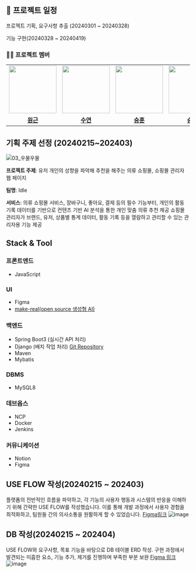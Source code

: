 ## 📅 프로젝트 일정
프로젝트 기획, 요구사항 추출 (20240301 ~ 20240328)
>
기능 구현(20240328 ~ 20240419)



### 🧑🏻 프로젝트 멤버

<table>
 <tr>
    <td align="center"><a href="https://github.com/Ryuwongeun"><img src="https://avatars.githubusercontent.com/u/156384148?v=4" width="130px;""></a></td>
    <td align="center"><a href="https://github.com/SOOYEON21428"><img src="https://avatars.githubusercontent.com/u/154400842?v=4" width="130px;""></a></td>
    <td align="center"><a href="https://github.com/dl11911"><img src="https://avatars.githubusercontent.com/u/156390295?v=4" width="130px;""></a></td>
    <td align="center"><a href="https://github.com/Kim-soung-won"><img src="https://avatars.githubusercontent.com/u/105148570?s=400&u=907826e3bb99585a1a124720903cc468bde24bbb&v=4" width="130px;""></a></td>
  </tr>
  <tr>
    <td align="center"><a href="https://github.com/Ryuwongeun"><b>원근</b></a></td>
    <td align="center"><a href="https://github.com/gywls20"><b>수연</b></a></td>
    <td align="center"><a href="https://github.com/dl11911"><b>승훈</b></a></td>
    <td align="center"><a href="https://github.com/Kim-soung-won"><b>승원</b></a></td>
  </tr>

</table>

## 기획 주제 선정 (20240215~202403)


![03_우물우물](https://github.com/Kim-soung-won/Team_Idle/assets/105148570/80df373f-6b59-4be6-b95e-24b2f5f0e786)


 
**프로젝트 주제**: 유저 개인의 성향을 파악해 추천을 해주는 의류 쇼핑몰, 쇼핑몰 관리자 웹 페이지

**팀명**: Idle

**서비스**: 의류 쇼핑몰 서비스, 장바구니, 좋아요, 결제 등의 필수 기능부터,
개인의 활동 기록 데이터를 기반으로 컨텐츠 기반 AI 분석을 통한 개인 맞춤 의류 추천 제공
쇼핑몰 관리자가 브랜드, 유저, 상품별 통계 데이터, 활동 기록 등을 열람하고 관리할 수 있는 관리자용 기능 제공


## Stack & Tool 

### 프론트엔드
- JavaScript

### UI
- Figma
- <a href="https://github.com/tldraw/make-real">make-real(open source 생성형 AI)</a>

### 백엔드
- Spring Boot3 (실시간 API 처리)
- Django (배치 작업 처리) <a href="https://github.com/Kim-soung-won/DjangoWeb">Git Repository</a>
- Maven
- Mybatis

### DBMS
- MySQL8

### 데브옵스
- NCP
- Docker
- Jenkins

### 커뮤니케이션
- Notion
- Figma


## USE FLOW 작성(20240215 ~ 202403)

플랫폼의 전반적인 흐름을 파악하고, 각 기능의 사용자 행동과 시스템의 반응을 이해하기 위해 간략한 USE FLOW를 작성했습니다. 이를 통해 개발 과정에서 사용자 경험을 최적화하고, 팀원들 간의 의사소통을 원활하게 할 수 있었습니다.
<a href="https://www.figma.com/file/1KFbkj4vKSujqFk2TNB6a2/FlowChart-Miniproject?type=whiteboard&node-id=0-1&t=Ikz0ZWOSbVphNdMF-0">Figma링크</a>
![image](https://github.com/Kim-soung-won/Team_Idle/assets/105148570/be17ad42-61e0-4f75-97d9-f52dad003d1a)


## DB 작성(20240215 ~ 202404)

USE FLOW와 요구사항, 목표 기능을 바탕으로 DB 테이블 ERD 작성.
구현 과정에서 발견되는 미흡한 요소, 기능 추가, 제거를 진행하며 부족한 부분 보완 <a href="https://www.figma.com/file/dPHZkuFxpshwaDvvRLMAVH/MiniShoppingMall?type=whiteboard&node-id=0-1&t=BEXR0nZ5QxB3gvvR-0">Figma 링크</a>
![image](https://github.com/Kim-soung-won/Team_Idle/assets/105148570/b5f49ff4-0e8a-4490-93e5-e26ad77ec484)




